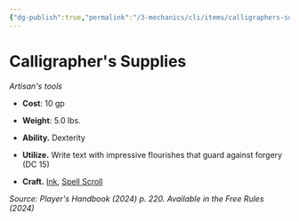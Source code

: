 ```yaml
---
{"dg-publish":true,"permalink":"/3-mechanics/cli/items/calligraphers-supplies-xphb/","tags":["ttrpg-cli/compendium/src/5e/xphb","ttrpg-cli/item/gear/artisans-tools","ttrpg-cli/item/rarity/none"],"created":"2025-02-22T12:02:28.145-05:00","updated":"2025-02-26T17:46:14.577-05:00"}
---
```


# Calligrapher's Supplies
*Artisan's tools*  


- **Cost**: 10 gp
- **Weight**: 5.0 lbs.

- **Ability.** Dexterity  
- **Utilize.** Write text with impressive flourishes that guard against forgery (DC 15)  
- **Craft.** [Ink](3-Mechanics/CLI/items/ink-xphb.md), [Spell Scroll](3-Mechanics/CLI/items/spell-scroll-xdmg.md)  

*Source: Player's Handbook (2024) p. 220. Available in the Free Rules (2024)*